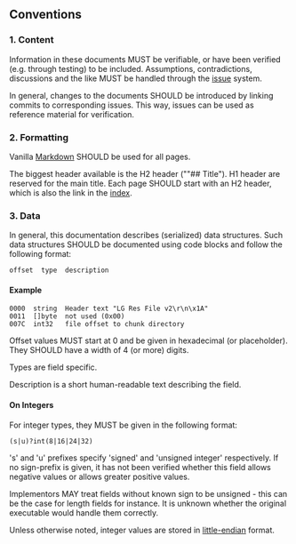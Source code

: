 ## Conventions

### 1. Content
Information in these documents MUST be verifiable, or have been verified (e.g. through testing) to be included. Assumptions, contradictions, discussions and the like MUST be handled through the [issue](https://github.com/inkyblackness/ss-specs/issues) system.

In general, changes to the documents SHOULD be introduced by linking commits to corresponding issues. This way, issues can be used as reference material for verification.

### 2. Formatting

Vanilla [Markdown](http://daringfireball.net/projects/markdown/syntax) SHOULD be used for all pages.

The biggest header available is the H2 header (""## Title"). H1 header are reserved for the main title. Each page SHOULD start with an H2 header, which is also the link in the [index](index.md).


### 3. Data
In general, this documentation describes (serialized) data structures. Such data structures SHOULD be documented using code blocks and follow the following format:

    offset  type  description


#### Example

    0000  string  Header text "LG Res File v2\r\n\x1A"
    0011  []byte  not used (0x00)
    007C  int32   file offset to chunk directory

Offset values MUST start at 0 and be given in hexadecimal (or placeholder). They SHOULD have a width of 4 (or more) digits.

Types are field specific.

Description is a short human-readable text describing the field.

#### On Integers

For integer types, they MUST be given in the following format:

    (s|u)?int(8|16|24|32)

's' and 'u' prefixes specify 'signed' and 'unsigned integer' respectively. If no sign-prefix is given, it has not been verified whether this field allows negative values or allows greater positive values.

Implementors MAY treat fields without known sign to be unsigned - this can be the case for length fields for instance. It is unknown whether the original executable would handle them correctly.

Unless otherwise noted, integer values are stored in [little-endian](http://en.wikipedia.org/wiki/Endianness#Little-endian) format.

